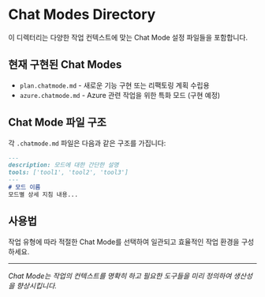 # Chat Modes Directory

이 디렉터리는 다양한 작업 컨텍스트에 맞는 Chat Mode 설정 파일들을 포함합니다.

## 현재 구현된 Chat Modes

- `plan.chatmode.md` - 새로운 기능 구현 또는 리팩토링 계획 수립용
- `azure.chatmode.md` - Azure 관련 작업을 위한 특화 모드 (구현 예정)

## Chat Mode 파일 구조

각 `.chatmode.md` 파일은 다음과 같은 구조를 가집니다:

```markdown
---
description: 모드에 대한 간단한 설명
tools: ['tool1', 'tool2', 'tool3']
---
# 모드 이름
모드별 상세 지침 내용...
```

## 사용법

작업 유형에 따라 적절한 Chat Mode를 선택하여 일관되고 효율적인 작업 환경을 구성하세요.

---

*Chat Mode는 작업의 컨텍스트를 명확히 하고 필요한 도구들을 미리 정의하여 생산성을 향상시킵니다.*